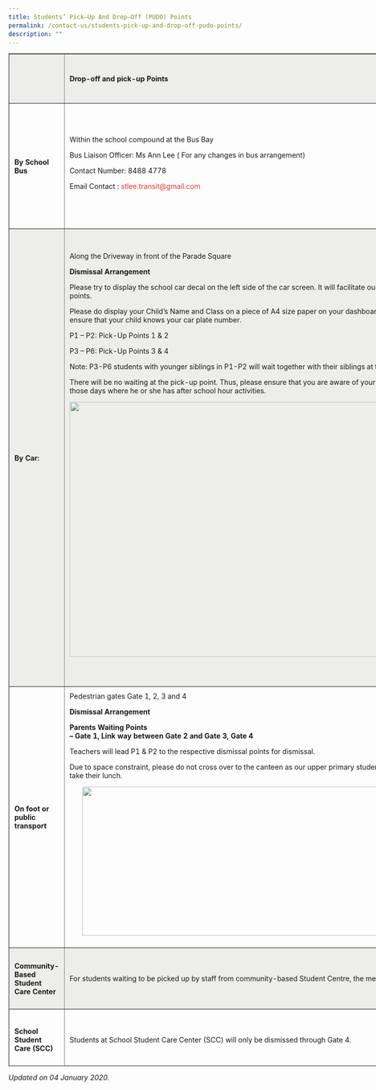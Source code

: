 ```yaml
---
title: Students’ Pick–Up And Drop–Off (PUDO) Points
permalink: /contact-us/students-pick-up-and-drop-off-pudo-points/
description: ""
---
```

<table border="1" cellspacing="1" style="box-sizing: inherit; border-collapse: collapse; border-spacing: 0px; height: 2014px; width: 798px;"><tbody style="box-sizing: inherit;"><tr style="box-sizing: inherit; background-color: rgb(237, 237, 235); height: 77px;"><td style="box-sizing: inherit; padding: 10px; width: 173.623px; height: 77px;"></td><td style="box-sizing: inherit; padding: 10px; width: 615.377px; height: 77px;"><strong style="box-sizing: inherit; font-weight: bold;">Drop-off and pick-up Points</strong></td></tr><tr style="box-sizing: inherit; height: 229px;"><td style="box-sizing: inherit; padding: 10px; width: 173.623px; height: 229px;"><strong style="box-sizing: inherit; font-weight: bold;">By School Bus</strong></td><td style="box-sizing: inherit; padding: 10px; width: 615.377px; height: 229px;">Within the school compound at the Bus Bay<p style="box-sizing: inherit; font-size: inherit;"></p><p style="box-sizing: inherit; font-size: inherit;">Bus Liaison Officer: Ms Ann Lee ( For any changes in bus arrangement)</p><p style="box-sizing: inherit; font-size: inherit;">Contact Number: 8488 4778</p><p style="box-sizing: inherit; font-size: inherit;">Email Contact :<span>&nbsp;</span><a href="mailto:stlee.transit@gmail.com" style="box-sizing: inherit; background-color: transparent; text-decoration: none; backface-visibility: hidden; transition-property: all; transition-duration: 0.25s; transition-timing-function: ease-in-out; color: rgb(229, 52, 45);">stlee.transit@gmail.com</a></p></td></tr><tr style="box-sizing: inherit; background-color: rgb(237, 237, 235); height: 890px;"><td style="box-sizing: inherit; padding: 10px; width: 173.623px; height: 890px;"><strong style="box-sizing: inherit; font-weight: bold;">By Car:</strong></td><td style="box-sizing: inherit; padding: 10px; width: 615.377px; height: 890px;">Along the Driveway in front of the Parade Square<p style="box-sizing: inherit; font-size: inherit;"></p><p style="box-sizing: inherit; font-size: inherit;"><strong style="box-sizing: inherit; font-weight: bold;">Dismissal Arrangement</strong></p><p style="box-sizing: inherit; font-size: inherit;">Please try to display the school car decal on the left side of the car screen. It will facilitate our staff to guide you to the appropriate pick up points.</p><p style="box-sizing: inherit; font-size: inherit;">Please do display your Child’s Name and Class on a piece of A4 size paper on your dashboard to speed up the pick-up process. Do ensure that your child knows your car plate number.</p><p style="box-sizing: inherit; font-size: inherit;">P1 – P2: Pick-Up Points 1 &amp; 2</p><p style="box-sizing: inherit; font-size: inherit;">P3 – P6: Pick-Up Points 3 &amp; 4</p><p style="box-sizing: inherit; font-size: inherit;">Note: P3-P6 students with younger siblings in P1-P2 will wait together with their siblings at the P1 &amp; P2 Pick-Up Points.</p><p style="box-sizing: inherit; font-size: inherit;">There will be no waiting at the pick-up point. Thus, please ensure that you are aware of your child’s school programme especially on those days where he or she has after school hour activities.</p><p style="box-sizing: inherit; font-size: inherit;"><img loading="lazy" class="aligncenter size-full wp-image-8373" src="/images/Pickup-Point.jpg" alt="" width="909" height="507" srcset="/wp-content/uploads/2019/12/Pickup-Point.jpg 909w, /wp-content/uploads/2019/12/Pickup-Point-300x167.jpg 300w, /wp-content/uploads/2019/12/Pickup-Point-768x428.jpg 768w" sizes="(max-width: 909px) 100vw, 909px" style="box-sizing: inherit; border: 0px; vertical-align: middle; max-width: 100%; clear: both; margin: auto; display: block;"></p></td></tr><tr style="box-sizing: inherit; height: 451.809px;"><td style="box-sizing: inherit; padding: 10px; width: 173.623px; height: 451.809px;"><strong style="box-sizing: inherit; font-weight: bold;">On foot or public transport</strong></td><td style="box-sizing: inherit; padding: 10px; width: 615.377px; height: 451.809px;">Pedestrian gates Gate 1, 2, 3 and 4<p style="box-sizing: inherit; font-size: inherit;"></p><p style="box-sizing: inherit; font-size: inherit;"><strong style="box-sizing: inherit; font-weight: bold;">Dismissal Arrangement</strong></p><p style="box-sizing: inherit; font-size: inherit;"><strong style="box-sizing: inherit; font-weight: bold;">Parents Waiting Points<br style="box-sizing: inherit;">– Gate 1, Link way between Gate 2 and Gate 3, Gate 4</strong></p><p style="box-sizing: inherit; font-size: inherit;">Teachers will lead P1 &amp; P2 to the respective dismissal points for dismissal.</p><p style="box-sizing: inherit; font-size: inherit;">Due to space constraint, please do not cross over to the canteen as our upper primary students will require the space at the canteen to take their lunch.</p><p style="box-sizing: inherit; font-size: inherit;"><img loading="lazy" class="aligncenter size-full wp-image-8374" src="https://peichunpublic.moe.edu.sg/wp-content/uploads/2019/12/Pickup-Point-G2-3.jpg" alt="" width="859" height="296" srcset="/wp-content/uploads/2019/12/Pickup-Point-G2-3.jpg 859w, /wp-content/uploads/2019/12/Pickup-Point-G2-3-300x103.jpg 300w, /wp-content/uploads/2019/12/Pickup-Point-G2-3-768x265.jpg 768w" sizes="(max-width: 859px) 100vw, 859px" style="box-sizing: inherit; border: 0px; vertical-align: middle; max-width: 100%; clear: both; margin: auto; display: block;"></p></td></tr><tr style="box-sizing: inherit; background-color: rgb(237, 237, 235); height: 101px;"><td style="box-sizing: inherit; padding: 10px; width: 173.623px; height: 101px;"><strong style="box-sizing: inherit; font-weight: bold;">Community-Based Student Care Center</strong></td><td style="box-sizing: inherit; padding: 10px; width: 615.377px; height: 101px;">For students waiting to be picked up by staff from community-based Student Centre, the meet-up point will be at the school canteen.</td></tr><tr style="box-sizing: inherit; height: 101px;"><td style="box-sizing: inherit; padding: 10px; width: 173.623px; height: 101px;"><strong style="box-sizing: inherit; font-weight: bold;">School Student Care (SCC)</strong></td><td style="box-sizing: inherit; padding: 10px; width: 615.377px; height: 101px;">Students at School Student Care Center (SCC) will only be dismissed through Gate 4.</td></tr></tbody></table>

_Updated on 04 January 2020._